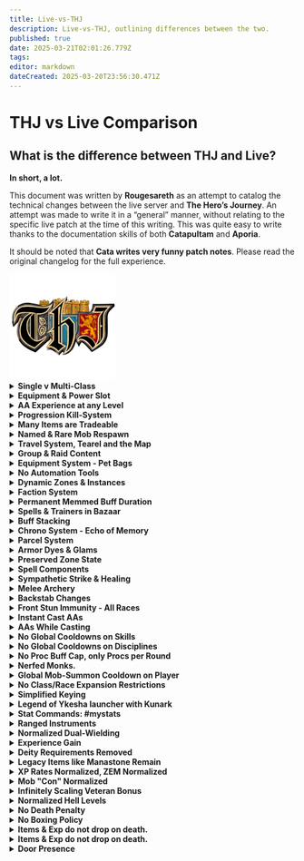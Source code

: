 ```yaml
---
title: Live-vs-THJ
description: Live-vs-THJ, outlining differences between the two.
published: true
date: 2025-03-21T02:01:26.779Z
tags: 
editor: markdown
dateCreated: 2025-03-20T23:56:30.471Z
---
```


  <h1>THJ vs Live Comparison</h1>
<div class="intro-card">
    <h2>What is the difference between THJ and Live?</h2>
    <p><strong>In short, a lot.</strong></p>
    <p>
        This document was written by <strong>Rougesareth</strong> as an attempt to catalog the technical 
        changes between the live server and <strong>The Hero’s Journey</strong>. An attempt was made 
        to write it in a “general” manner, without relating to the specific live patch at the time of 
        this writing. This was quite easy to write thanks to the documentation skills of both 
        <strong>Catapultam</strong> and <strong>Aporia</strong>.
    </p>
    <p>
        It should be noted that <strong>Cata writes very funny patch notes</strong>. 
        Please read the original changelog for the full experience.
    </p>
</div>
<div class="page-break">
    <img src="/pagebreak2.webp" alt="Fancy Page Break">
</div>
    <div class="cards">
<details>
<summary><strong>Single v Multi-Class</strong></summary><div class="comparison">
<div class="live">
<span class="label">Live:</span><br> You are allowed to select a single class on character creation.
</div><div class="thj">
<span class="label">THJ:</span><br> You are allowed to select two additional classes. You gain all the benefits of the three classes, including melee, spellcasting, and AA.
</div>
</div>
</details><details>
<summary><strong>Equipment & Power Slot</strong></summary><div class="comparison">
<div class="live">
<span class="label">Live:</span><br> Equipment exists as it is. Items equipped in your power slot increase the power of your other items based on their "purity".
</div><div class="thj">
<span class="label">THJ:</span><br> All equipment, including bags, can drop as "regular", "enchanted", or "legendary", increasing the power of the item. Equipping an item to your power slot will allow you to level up the items. Note, this will attune the items in the process. Quests and tradeskills will always return at least an enchanted version.
</div>
</div>
</details><details>
<summary><strong>AA Experience at any Level</strong></summary><div class="comparison">
<div class="live">
<span class="label">Live:</span><br> Character can start gaining AA EXP at level 51, and begin with zero AA unlocked.
</div><div class="thj">
<span class="label">THJ:</span><br> You can enable AA as early as level one, and are granted a number of universal quality of life AA. Each class is also granted several core AA abilities for free at level one (E.G. rangers receive endless quiver at level 1).
</div>
</div>
</details><details>
<summary><strong>Progression Kill-System</strong></summary><div class="comparison">
<div class="live">
<span class="label">Live:</span> Progression is server-wide. Unlocks are either gated my time, or by server-wide progression.
</div><div class="thj">
<span class="label">THJ:</span> Progression is both account bound and personal. This means that by default the only content you have available are the classic zones. As you accomplish certain progression goals you will unlock more content, for more information please consult the wiki:
</div>
</div>
</details><details>
<summary><strong>Many Items are Tradeable</strong></summary><div class="comparison">
<div class="live">
<span class="label">Live:</span><br> Items can drop as no-trade, and cannot be traded between players.
</div><div class="thj">
<span class="label">THJ:</span><br> Free trade. Only equipped legendary items, items equipped in your power slot become, and certain donation items are no-trade.
</div>
</div>
</details><details>
<summary><strong>Named & Rare Mob Respawn</strong></summary><div class="comparison">
<div class="live">
<span class="label">Live:</span><br> Named mobs often have 28+ minute respawn timers.
</div><div class="thj">
<span class="label">THJ:</span><br> Respawn timers for named mobs have been flattened to 10 minutes, 40 seconds.
</div>
</div>
</details><details>
<summary><strong>Travel System, Tearel and the Map</strong></summary><div class="comparison">
<div class="live">
<span class="label">Live:</span><br> Travel is conducted through PoK, the nexus, player travel, boats etc.
</div><div class="thj">
<span class="label">THJ:</span><br> In addition to the regular modes of travel, waypoints have been added around the world that can be traveled to by speaking to the NPC "Tearel" in the bazaar. An AA called "Bazaar and Back" has also been added, which allows you to instantly teleport to the bazaar, and back to the location from which it was used.
</div>
</div>
</details><details>
<summary><strong>Group & Raid Content</strong></summary><div class="comparison">
<div class="live">
<span class="label">Live:</span><br> Getting groups is almost impossible in the wild, most players are forced to box for any hope of success. If you want to see the highest level content you will have to join a raiding guild and follow their schedule.
</div><div class="thj">
<span class="label">THJ:</span><br> You are a three box (or more!) all in one. You can handle group content, and raid bosses, alone. All content can be handled either solo, or in a small group.
</div>
</div>
</details><details>
<summary><strong>Equipment System - Pet Bags</strong></summary><div class="comparison">
<div class="live">
<span class="label">Live:</span><br> Pets can be given items by the player to use by trading with them.
</div><div class="thj">
<span class="label">THJ:</span><br> All classes with access to a pet/charm can use a "syncrosatchel", which is a permanent 4-slot bag that your pet automatically equips all items from within.
</div>
</div>
</details><details>
<summary><strong>No Automation Tools</strong></summary><div class="comparison">
<div class="live">
<span class="label">Live:</span><br> There are out of game tools you can use to automate selling (I.E., cheating).
</div><div class="thj">
<span class="label">THJ:</span><br> The above tools are not allowed, instead there are bags that can be purchased that sell automatically on your behalf.
## General
</div>
</div>
</details><details>
<summary><strong>Dynamic Zones & Instances</strong></summary><div class="comparison">
<div class="live">
<span class="label">Live:</span><br> Dynamic zones have varied lockout timers, as well as loot lockout timers. Such as the ~ 73 lockouts in PoT.
</div><div class="thj">
<span class="label">THJ:</span><br> You can create a "respawning" instance, or a "non-respawning" instance. A respawning instance functions normally but will not spawn named enemies with a high respawn timer, such as Lord Nagafen or Lady Vox. A "non-respawning" instance will spawn each enemy only once, but will guarantee the spawn of every named mob that isn't on a short respawn with a placeholder cycle (double check these mechanics). The lockout timers for the two modes are separate, and are 2:00 and 14:00 hours apiece.
</div>
</div>
</details><details>
<summary><strong>Faction System</strong></summary><div class="comparison">
<div class="live">
<span class="label">Live:</span><br> Base faction is determined by race/class.
</div><div class="thj">
<span class="label">THJ:</span><br> Your base faction is determined by the best faction from amongst your classes.
</div>
</div>
</details><details>
<summary><strong>Permanent Memmed Buff Duration</strong></summary><div class="comparison">
<div class="live">
<span class="label">Live:</span><br> All buffs have a duration, either short (songs) or long (Clarity).
</div><div class="thj">
<span class="label">THJ:</span><br> Self applied buffs, as well as songs equipped to your bar are permanent.
</div>
</div>
</details><details>
<summary><strong>Spells & Trainers in Bazaar</strong></summary><div class="comparison">
<div class="live">
<span class="label">Live:</span><br> Spells can be purchased from a variety of vendors, researched, or quested.
</div><div class="thj">
<span class="label">THJ:</span><br> All spells from level 1-50 can be purchased from spell vendors in the bazaar. In addition most spells post-50 are able to drop as loot.
</div>
</div>
</details><details>
<summary><strong>Buff Stacking</strong></summary><div class="comparison">
<div class="live">
<span class="label">Live:</span><br> Buffs that are classified as duplicate cannot be stacked. Which buffs are stackable is not always intuitive, or player friendly.
</div><div class="thj">
<span class="label">THJ:</span><br> Buff stacking has been largely reworked to make more sense, for example short duration buffs never conflict with normal duration buffs. Examples?
</div>
</div>
</details><details>
<summary><strong>Chrono System - Echo of Memory</strong></summary><div class="comparison">
<div class="live">
<span class="label">Live:</span><br> Chrono can be purchased with real money, and can be sold to other players for platinum or used for membership.
</div><div class="thj">
<span class="label">THJ:</span><br> Chrono has been replaced with "Echoes of Memory", which is rewarded as a "thank you" to players who donate. These can be sold to other players, or used to purchase cosmetics, QoL items, server buffs, and more.
</div>
</div>
</details><details>
<summary><strong>Parcel System</strong></summary><div class="comparison">
<div class="live">
<span class="label">Live:</span><br> Sending mail through the parcel merchant costs platinum.
</div><div class="thj">
<span class="label">THJ:</span><br> Parcels purchased from the /bazaar interface are free.
</div>
</div>
</details><details>
<summary><strong>Armor Dyes & Glams</strong></summary><div class="comparison">
<div class="live">
<span class="label">Live:</span><br> Armor dyes are used to dye your armor different colors, you can gain ornaments to augment the aesthetics of your gear.
</div><div class="thj">
<span class="label">THJ:</span><br> The cosmetic system has been overhauled. Dyes have been consolidated to a single "prismatic dye", which is purchasable for 50k platinum and cannot be tradeskilled. You may turn any item into a glamour-stone, which can be equipped to a piece of gear to transmogrify its appearance. This costs 5k platinum, and consumes the base item.
</div>
</div>
</details><details>
<summary><strong>Preserved Zone State</strong></summary><div class="comparison">
<div class="live">
<span class="label">Live:</span><br> Time within zones progresses at all times, including when they are shut down or the server is offline.
</div><div class="thj">
<span class="label">THJ:</span><br> Zones are able to preserve their state, even when shut down. Loot, spawned mobs, and other parameters will remain as they were before the shut down.
## Spellcasting
</div>
</div>
</details><details>
<summary><strong>Spell Components</strong></summary><div class="comparison">
<div class="live">
<span class="label">Live:</span><br> Many spells require material components.
</div><div class="thj">
<span class="label">THJ:</span><br> Certain spells with expensive components, such as enchanter's rune, have had their material components removed.
</div>
</div>
</details><details>
<summary><strong>Sympathetic Strike & Healing</strong></summary><div class="comparison">
<div class="live">
<span class="label">Live:</span><br> Sympathetic strike of flame is a spellcasting proc that triggers on spellcast.
</div><div class="thj">
<span class="label">THJ:</span><br> Sympathetic strike of flame, and all similar procs, have been replaced with "Sympathetic strike". This triggers on all single target offensive spells that cost at least 10 mana, stacks with everything, and deals damage depending on the rank of the item. Sympathetic healing burst has also been replaced with sympathetic healing.
## Combat
</div>
</div>
</details><details>
<summary><strong>Melee Archery</strong></summary><div class="comparison">
<div class="live">
<span class="label">Live:</span><br> Bows cannot be fired in melee, and depending on era may not be autofired.
</div><div class="thj">
<span class="label">THJ:</span><br> Bows may be fired in melee, and can be autofired in all eras. They have been adjusted to work with most things that benefit melee, if appropriate (I.E., firing a bow levels your offense).
</div>
</div>
</details><details>
<summary><strong>Backstab Changes</strong></summary><div class="comparison">
<div class="live">
<span class="label">Live:</span><br> Rogues wielding one handed piercing weapons can perform a backstab, if they are positioned behind the mob.
</div><div class="thj">
<span class="label">THJ:</span><br> Rogues may backstab from any angle (including the front), and may do so with any weapon. Backstab damage with 1hp has been increased to compensate.
</div>
</div>
</details><details>
<summary><strong>Front Stun Immunity - All Races</strong></summary><div class="comparison">
<div class="live">
<span class="label">Live:</span><br> Ogres have access to frontal stun immunity, or FSI, which prevents them from being stunned when attacked from the front.
</div><div class="thj">
<span class="label">THJ:</span><br> All classes have access to FSI. In addition, after being stunned you will gain a short stun immunity.
</div>
</div>
</details><details>
<summary><strong>Instant Cast AAs</strong></summary><div class="comparison">
<div class="live">
<span class="label">Live:</span><br> AA abilities often have cast times.
</div><div class="thj">
<span class="label">THJ:</span><br> AA abilities are instant cast. and can be used while casting.
</div>
</div>
</details><details>
<summary><strong>AAs While Casting</strong></summary><div class="comparison">
<div class="live">
<span class="label">Live:</span><br> AA abilities and disciplines cannot be used while casting.
</div><div class="thj">
<span class="label">THJ:</span><br> AA abilities, and instant use disciplines, may be used while casting.
</div>
</div>
</details><details>
<summary><strong>No Global Cooldowns on Skills</strong></summary><div class="comparison">
<div class="live">
<span class="label">Live:</span><br> Many combat abilities share cooldowns.
</div><div class="thj">
<span class="label">THJ:</span><br> Kick, bash, frenzy, monk kicks, and monk strikes have had their cooldowns separated.
</div>
</div>
</details><details>
<summary><strong>No Global Cooldowns on Disciplines</strong></summary><div class="comparison">
<div class="live">
<span class="label">Live:</span><br> Certain disciplines share cooldowns with one another.
</div><div class="thj">
<span class="label">THJ:</span><br> Disciplines earned from different classes do not share cooldown timers. Cooldowns are still present for disciplines that already shared a cooldown from WITHIN a single class.
</div>
</div>
</details><details>
<summary><strong>No Proc Buff Cap, only Procs per Round</strong></summary><div class="comparison">
<div class="live">
<span class="label">Live:</span><br> You can have a maximum of 4 proc buffs.
</div><div class="thj">
<span class="label">THJ:</span><br> You may have any number of proc buffs, but only up to 4 may proc in a single round.
</div>
</div>
</details><details>
<summary><strong>Nerfed Monks.</strong></summary><div class="comparison">
<div class="live">
<span class="label">Live:</span><br> Nerfed monks.
</div><div class="thj">
<span class="label">THJ:</span><br> Nerfed monks (all is right in the world).
</div>
</div>
</details><details>
<summary><strong>Global Mob-Summon Cooldown on Player</strong></summary><div class="comparison">
<div class="live">
<span class="label">Live:</span><br> Individual mobs have a cooldown on how often they can summon you.
</div><div class="thj">
<span class="label">THJ:</span><br> You have an internal summon cooldown of 10 seconds, during this time you are completely immune to being summoned.
## Trading
</div>
</div>
</details><details>
<summary><strong>No Class/Race Expansion Restrictions</strong></summary><div class="comparison">
<div class="live">
<span class="label">Live:</span><br> Vah Shir, Iksar, Beastlords, Frogloks, and Berserkers are available depending on what the current expansion is.
</div><div class="thj">
<span class="label">THJ:</span><br> All classes and races are playable from the beginning, regardless of progression.
</div>
</div>
</details><details>
<summary><strong>Simplified Keying</strong></summary><div class="comparison">
<div class="live">
<span class="label">Live:</span><br> Many zones require keys to enter.
</div><div class="thj">
<span class="label">THJ:</span><br> Keying exists, but in some cases is tied to progression, E.G., you are automatically keyed for Vex Thal when your account is flagged for PoP.
</div>
</div>
</details><details>
<summary><strong>Legend of Ykesha launcher with Kunark</strong></summary><div class="comparison">
<div class="live">
<span class="label">Live:</span><br> LDoN and LoY exist, and release at their proper points.
</div><div class="thj">
<span class="label">THJ:</span><br> LDoN is skipped, and LoY is unlocked with Kunark. Neither expansion is required for progression. Leadership AA is available from level 1.
</div>
  </div>
</details><details>
  <summary><strong>Stat Commands: #mystats</strong>
</summary><div class="comparison">
<div class="live">
<span class="label">Live:</span><br> Soft caps are invisible, and as such stats such as your true mitigation or avoidance values are difficult to calculate accurately.
</div><div class="thj">
<span class="label">THJ:</span><br> You can see what your stats are doing in much more detail, including your accurate mitigation, avoidance, and movement speed.
</div>
</div>
</details><details>
<summary><strong>Ranged Instruments</strong></summary><div class="comparison">
<div class="live">
<span class="label">Live:</span><br> Most instruments are equipped in either the primary or secondary slots.
</div><div class="thj">
<span class="label">THJ:</span><br> Non-weapon instruments (and the bard epic) can be equipped in the range slot.
</div>
</div>
</details><details>
<summary><strong>Normalized Dual-Wielding</strong></summary><div class="comparison">
<div class="live">
<span class="label">Live:</span><br> The ability to equip a weapon in offhand is determined by your class.
</div><div class="thj">
<span class="label">THJ:</span><br> All classes can equip a weapon in their offhand, but only the classes that gain dual wield naturally are able to attack with it.
</div>
</div>
</details><details>
<summary><strong>Experience Gain</strong></summary><div class="comparison">
<div class="live">
<span class="label">Live:</span><br> Augments have 25 slot types, hidden aug issues, luck, fusing, a confusing system.
</div><div class="thj">
<span class="label">THJ:</span><br> Augments have been standardized across all items into 4 types: type 1 (stats), type 2 (worn/focus), type 3 (spells), type 4( procs). All items have at least one stat slot, all weapons have at least one proc slot.
</div>
</div>
</details><details>
<summary><strong>Deity Requirements Removed</strong></summary><div class="comparison">
<div class="live">
<span class="label">Live:</span><br> Some equipment has a deity requirement to be equipped.
</div><div class="thj">
<span class="label">THJ:</span><br> All deity requirements have been removed.
</div>
</div>
</details><details>
<summary><strong>Legacy Items like Manastone Remain</strong></summary><div class="comparison">
<div class="live">
<span class="label">Live:</span><br> There are many items that are removed from the loot tables for balance reasons. These items are no longer available to drop.
</div><div class="thj">
<span class="label">THJ:</span><br> Many items remain in the game forever, including the manastone.
## EXP
</div>
</div>
</details><details>
<summary><strong>XP Rates Normalized, ZEM Normalized</strong></summary><div class="comparison">
<div class="live">
<span class="label">Live:</span><br> XP rates vary greatly by server and era. ZEMs fluctuate wildly, and many enjoyable zones are less viable as a result.
</div><div class="thj">
<span class="label">THJ:</span><br> All XP rates have been increased, AA EXP has been greatly increased. ZEMs have been flattened at a higher value, meaning all zones can be viable for EXP.
</div>
</div>
</details><details>
<summary><strong>Mob "Con" Normalized</strong></summary><div class="comparison">
<div class="live">
<span class="label">Live:</span><br> EXP gains overall favor killing dark blue and under mobs due to a variety of factors.
</div><div class="thj">
<span class="label">THJ:</span><br> Experience rate changed to favor killing red/yellow mobs over blue/light blue/green. XP cap is based on the level of the mob, as well as the level of the player.
</div>
</div>
</details><details>
<summary><strong>Infinitely Scaling Veteran Bonus</strong></summary><div class="comparison">
<div class="live">
<span class="label">Live:</span><br> Characters can gain veteran rewards based on the total amount of months paid.
</div><div class="thj">
<span class="label">THJ:</span><br> All characters start with 150 veteran AA, which grants bonus AA XP. New characters will gain additional veteran AA based on the total amount of AAs above 150 earned by other characters on the same account.
</div>
</div>
</details><details>
<summary><strong>Normalized Hell Levels</strong></summary><div class="comparison">
<div class="live">
<span class="label">Live:</span><br> Certain levels are "hell levels", requiring greatly more XP than normal.
</div><div class="thj">
<span class="label">THJ:</span><br> Hell levels have been removed (twice).
</div>
</div>
</details><details>
<summary><strong>No Death Penalty</strong></summary><div class="comparison">
<div class="live">
<span class="label">Live:</span><br> Starting at level 6 you lose a portion of your EXP on death.
</div><div class="thj">
<span class="label">THJ:</span><br> XP loss on death has been removed.
</div>
</div>
</details><details>
<summary><strong>No Boxing Policy</strong></summary><div class="comparison">
<div class="live">
<span class="label">Live:</span><br> Free boxing is allowed, rules vary on TLP.
</div><div class="thj">
<span class="label">THJ:</span><br> THJ has a strict no-boxing policy. You are allowed up to one character outside the bazaar at any time. Trade mules, buff bots, and otherwise are allowed as long as you do not violate the one character outside the bazaar rule. You are generally allowed a maximum of three characters at a time.
</div>
</div>
<summary><strong>Enchanter: Charm</strong></summary><div class="comparison">
<div class="live">
<span class="label">Live:</span><br> Arbitrary charm breaks, Charm at later levels, cannot refresh charm, doppleganger requires project illusion, no real benefit.
</div><div class="thj">
<span class="label">THJ:</span><br> Charm is not likely to break and can be recasted and refreshed before it breasks. Enchanter has Dire Charm, a permanent, unresistable charm for certain mobs. Doppleganger completely reworked to cast your spells and your abilities. Charm remains useful forever.
</div>
</div>
<summary><strong>Dire Charm</strong></summary><div class="comparison">
<div class="live">
<span class="label">Live:</span><br> Dire Charm does not exist.
</div><div class="thj">
<span class="label">THJ:</span><br> Any light blue con mob can be dire charmed, as marked by the Dire Charm AA. Level 46 is where is caps, then anything light blue after level 46. also 
</div>
</div>
<summary><strong>Spells normalized to under 3s</strong></summary><div class="comparison">
<div class="live">
<span class="label">Live:</span><br> Spell cast times can get to over 8s.
</div><div class="thj">
<span class="label">THJ:</span><br> Spells have a maximum cast time of 3 seconds, any time saved is added to the recast timer, DoTs are normalized to a single second cast time.
</div>
</div>
<summary><strong>Map Filter</strong></summary><div class="comparison">
<div class="live">
<span class="label">Live:</span><br> You would need to get MQ2 to use the map filter
</div><div class="thj">
<span class="label">THJ:</span><br> MQ is built into the client so that you can do custom mapfilters, such as using /mapfilter. Maps are also custom for our server, made by players that play here.
</div>
</div>
<summary><strong>Procs, Disciplines, AAs, reworked for ranged.</strong></summary><div class="comparison">
<div class="live">
<span class="label">Live:</span><br> Many of these abilities did not work with ranged weapons until much later and ranged weapons got reworked at level 90+. SoD was when Endless Quiver dropped, and now its a Luclin AA.
</div><div class="thj">
<span class="label">THJ:</span><br> A lot of EQ skills have modifiers behind the scenes that have been normalized to work with ranged weapons. Rangers get Endless Quiver automatically.
</div>
</div>
<summary><strong>Boss Fights Reworked.</strong></summary><div class="comparison">
<div class="live">
<span class="label">Live:</span><br> Zones with massive histories all reworked into 2.0, Plane of Mischief, Hate, Growth, many encounters reworked and zone strength changed after years of it not working.
</div><div class="thj">
<span class="label">THJ:</span><br> Endgame bossfights were reworked in a way that aligns with the vision of EverQuest as it was, before everything was 2.0, or before they emptied Sleeper's Tomb, the straight-to-boss dungeons are now vast, living dungeons.
</div>
</div>
<summary><strong>Boss Fights Reworked.</strong></summary><div class="comparison">
<div class="live">
<span class="label">Live:</span><br> Zones with massive histories all reworked into 2.0, Plane of Mischief, Hate, Growth, many encounters reworked and zone strength changed after years of it not working.
</div><div class="thj">
<span class="label">THJ:</span><br> Endgame bossfights were reworked in a way that aligns with the vision of EverQuest as it was, before everything was 2.0, or before they emptied Sleeper's Tomb, the straight-to-boss dungeons are now vast, living dungeons.
</div>
</div>
<summary><strong>Movement Grace & Server Ticks</strong></summary><div class="comparison">
<div class="live">
<span class="label">Live:</span><br> On live, it seems like movement is clientside and just does sanity checks with the server, so when you move is when you start moving, and when you stop is when you stop moving. thus, the 0.5s cast period allows for true slidecasting style to the extent that 0.5s cast spells can always be cast while moving.
</div><div class="thj">
<span class="label">THJ:</span><br> On eqemu/classic, zone ticks are always happening. in true classic, you have to feel out ticks for everything and mostly time them by regen ticks. On THJ, baseline, this works a little different due to using luclin-style out-of-combat regen and character-specific regen ticks. This means when you move, you can't actually tell when you're getting snapshotted as having moved unless you have an amazing feel for it, because you're just a model at a point that was facing a direction and moving a direction. Standard server-side snapshotting with little client handshaking.
</div>
</div>
<summary><strong>De-Leveling</strong></summary><div class="comparison">
<div class="live">
<span class="label">Live:</span><br> De-leveling requires sacrificing over and over and over and over, then you have to level back up the hard way.
</div><div class="thj">
<span class="label">THJ:</span><br> For 500 platinum pieces per level, you can de-level by multiples of 5 levels, and then level right back up for the same cost of 500 platinum pieces per level.
</div>
</div>
<summary><strong>AA Respec, Class Changes</strong></summary><div class="comparison">
<div class="live">
<span class="label">Live:</span><br> No way to respec AA, even via Premium. Complex class-change premium feature.
</div><div class="thj">
<span class="label">THJ:</span><br> You can talk to Ayonae, Composer of Fate, in the bazaar to respec either Class, OR AA, OR both. 
</div>
</div>
</details><details>
<summary><strong>Items & Exp do not drop on death.</strong></summary><div class="comparison">
<div class="live">
<span class="label">Live:</span><br> On live, you drop all items and your xp is stored on your corpse. Resurrection spells have an xp % associated with them which is how much you recover from the resurrection via the corpse... Looting all items off of the corpse voids the Exp.
<div class="thj">
<span class="label">THJ:</span> You do not drop items or exp on death, period.
</div>
</div>
</details><details>
<summary><strong>Items & Exp do not drop on death.</strong></summary><div class="comparison">
<div class="live">
<span class="label">Live:</span><br> On live, you drop all items and your xp is stored on your corpse. Resurrection spells have an xp % associated with them which is how much you recover from the resurrection via the corpse... Looting all items off of the corpse voids the Exp.
<div class="thj">
<span class="label">THJ:</span> You do not drop items or exp on death, period.
</div>
</div>
</details><details>
<summary><strong>Door Presence</strong></summary><div class="comparison">
<div class="live">
<span class="label">Live:</span> This door exists.
<img src="/equipment-guide/thisdoor.png" alt="This Door" class="door-image">
</div><div class="thj">
<span class="label">THJ:</span> This door has been removed.
<img src="/equipment-guide/thisdoor.png" alt="This Door" class="door-image">
</div>
</div>
<summary><strong>Torpor</strong></summary><div class="comparison">
<div class="live">
<span class="label">Live:</span> A short duration shaman spell that heals you and makes you "drowsy" with a small regen, or "sleepy" with a moderate regen, these have attack speed issues and slow your attack. Later expansions switch to less attack impact and slow.
</div><div class="thj">
<span class="label">THJ:</span> Torpor does not need to be refreshed, and can be kept on... and do not slow your attack.
</div>
</div>